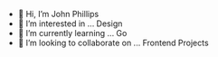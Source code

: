 - 👋 Hi, I’m John Phillips
- 👀 I’m interested in ... Design
- 🌱 I’m currently learning ... Go
- 💞️ I’m looking to collaborate on ... Frontend Projects

<!---
John-Jpann/John-Jpann is a ✨ special ✨ repository because its `README.md` (this file) appears on your GitHub profile.
You can click the Preview link to take a look at your changes.
--->
